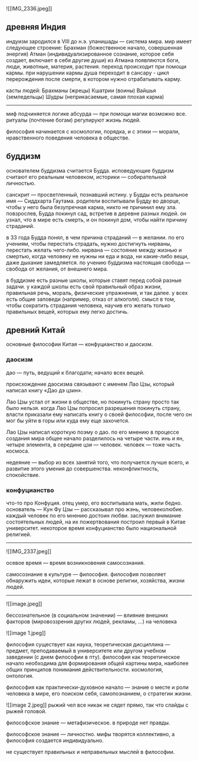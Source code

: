 ![[IMG_2336.jpeg]]

## древняя Индия
индуизм зародился в VIII до н.э. упанишады — система мира. мир имеет следующее строение:
Брахман (божественное начало, совершенная энергия)
Атман (индивидуализированное сознание, которое себя создает, включает в себя другие души)
из Атмана появляются боги, люди, животные, материя, растения. переход происходит при помощи кармы. при нарушении кармы душа переходит в сансару - цикл перерождения после смерти, в котором нужно отрабатывать карму.

касты людей:
Брахманы (жрецы)
Кшатрии (воины)
Вайшья (земледельцы)
Шудры (неприкасаемые, самая плохая карма)

--- 

миф подчиняется логике абсурда — при помощи магии возможно все. ритуалы (почтение богам) регулируют жизнь людей. 

философия начинается с космологии, порядка, и с этики — морали, нравственного поведения человека в обществе. 

## буддизм

основателем буддизма считается Будда. исповедующие буддизм считают его реальным человеком, историки — собирательной личностью. 

санскрит — просветленный, познавший истину. у Будды есть реальное имя — Сиддхарта Гаутама. родители воспитывали Будду во дворце, чтобы у него была безупречная карма, никто не причинил ему зла. повзрослев, Будда покинул сад, встретив в деревне разных людей. он узнал, что в мире есть смерть, и он покинул дом, чтобы найти причину страданий.

в 33 года Будда понял, в чем причина страданий — в желании. по его учениям, чтобы перестать страдать, нужно достигнуть нирваны, перестать желать чего-либо. нирвана — состояние между жизнью и смертью, когда человеку не нужны ни еда и вода, ни какие-либо вещи, даже дыхание замедляется. по учению буддизма настоящая свобода — свобода от желания, от внешнего мира.

в буддизме есть разные школы, которые ставят перед собой разные задачи. у каждой школы есть свой правильный образ жизни, правильная речь, мораль, физические упражнения, и так далее. у всех есть общие заповеди (например, отказ от алкоголя). смысл в том, чтобы сократить страдания человека, научив его желать только правильных вещей, которых ему легко достичь. 

## древний Китай

основные философии Китая — конфуцианство и даосизм.
### даосизм

дао — путь, ведущий к благодати; начало всех вещей.

происхождение даосизма связывают с именем Лао Цзы, который написал книгу «Дао дэ цзин». 

Лао Цзы устал от жизни в обществе, но покинуть страну просто так было нельзя. когда Лао Цзы попросил разрешения покинуть страну, власти приказали ему написать книгу о своей философии, после чего он мог бы уйти в горы или куда ему еще захочется. 

Лао Цзы написал короткую поэму о дао. по его мнению в процессе создания мира общее начало разделилось на четыре части. инь и ян, четыре элемента, в середине цзи — человек. человек — тоже часть космоса. 

недеяние — выбор из всех занятий того, что получается лучше всего, и развитие этого умения до совершенства. неконфликтность, спокойствие. 

### конфуцианство

что-то про Конфуция. отец умер, его воспитывала мать, жили бедно.
основатель — Кун Фу Цзы — рассказывал про жэнь, человеколюбие. каждый человек по его мнению достоин любви.
заслужил внимание состоятельных людей, на их пожертвования построил первый в Китае университет.
некоторое время конфуцианство было национальной религией.

---

![[IMG_2337.jpeg]]

осевое время — время возникновения самосознания. 

самосознание в культуре — философия. философия позволяет обнаружить идеи, которые лежат в основе религии, хозяйства, жизни людей. 

---
![[image.jpeg]]

бессознательное (в социальном значении) — влияние внешних факторов (мировоззрения других людей, рекламы, …) на человека

![[image 1.jpeg]]

философия существует как наука, теоретическая дисциплина — предмет, преподаваемый в университете или другом учебном заведении (с днем философии в пту). философия как теоретическое начало необходима для формирования общей картины мира, наиболее общих принципов понимания действительности. космология, онтология.

философия как практически-духовное начало — знание о месте и роли человека в мире, его поиском себя, самопознанием, о стратегии жизни. 

![[image 2.jpeg]]
рыжий чел все никак не сядет прямо, так что слайды с рыжей головой. 

философское знание — метафизическое. в природе нет правды. 

философское знание — личностно. мифы творятся коллективно, а философия создается индивидуально.

не существует правильных и неправильных мыслей в философии. 

